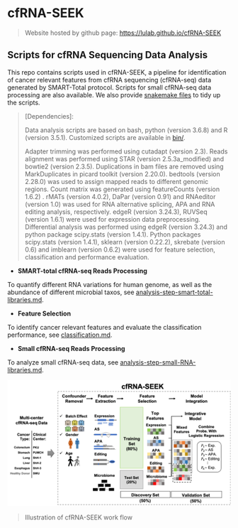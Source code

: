 # cfRNA-SEEK

> Website hosted by github page: https://lulab.github.io/cfRNA-SEEK

## Scripts for cfRNA Sequencing Data Analysis

This repo contains scripts used in cfRNA-SEEK, a pipeline for identification of cancer relevant features from cfRNA sequencing (cfRNA-seq) data generated by SMART-Total protocol.  Scripts for small cfRNA-seq data processing are also available.
We also provide [snakemake files](https://github.com/lulab/cfRNA-SEEK/blob/master/snakefiles/) to tidy up the scripts.

> [Dependencies]:
>
> Data analysis scripts are based on bash, python (version 3.6.8) and R (version 3.5.1). 
> Customized scripts are available in [bin/](https://github.com/lulab/cfRNA-SEEK/blob/master/bin).
>
> Adapter trimming was performed using cutadapt (version 2.3). Reads alignment was performed using STAR (version 2.5.3a_modified) and bowtie2 (version 2.3.5). Duplications in bam files are removed using MarkDuplicates in picard toolkit (version 2.20.0). bedtools (version 2.28.0) was used to assign mapped reads to different genomic regions. Count matrix was generated using featureCounts (version 1.6.2) . rMATs (version 4.0.2),  DaPar (version 0.91) and RNAeditor (version 1.0) was used for RNA alternative splicing, APA and RNA editing analysis, respectively. edgeR (version 3.24.3), RUVSeq (version 1.6.1) were used for expression data preprocessing. Differential analysis was performed using edgeR (version 3.24.3) and python package scipy.stats (version 1.4.1). Python packages scipy.stats (version 1.4.1), sklearn (version 0.22.2), skrebate (version 0.6) and imblearn (version 0.6.2) were used for feature selection, classification and performance evaluation. 


- **SMART-total cfRNA-seq Reads Processing**

To quantify different RNA variations for human genome, as well as the abundance of different microbial taxos, see [analysis-step-smart-total-libraries.md](analysis-step-smart-total-libraries.md).

- **Feature Selection**

To identify cancer relevant features and evaluate the classification performance, see [classification.md](classification.md).

- **Small cfRNA-seq Reads Processing**

To analyze small cfRNA-seq data, see [analysis-step-small-RNA-libraries.md](analysis-step-small-RNA-libraries.md).





![cfRNA-SEEK Pipeline](cfRNA-SEEK.png)
> Illustration of cfRNA-SEEK work flow


